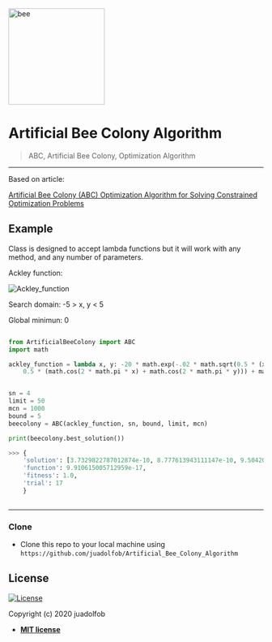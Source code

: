 <img src="https://pluspng.com/img-png/bee-free-png-cartoon-bee-png-800.png" width="190" height="190" title="bee">

# Artificial Bee Colony Algorithm

> 



> ABC, Artificial Bee Colony, Optimization Algorithm

---

Based on article:

<a href=
https://www.researchgate.net/publication/221498082_Artificial_Bee_Colony_ABC_Optimization_Algorithm_for_Solving_Constrained_Optimization_Problems>Artificial Bee Colony (ABC) Optimization Algorithm for Solving Constrained Optimization Problems</a>
## Example

Class is designed to accept lambda functions but it will work with any method, and any number of parameters.

Ackley function:

<img src="https://static.packt-cdn.com/products/9781789612011/graphics/5f433384-3526-40ee-a25b-a1746b0ad84b.png" title="Ackley_function">

Search domain: -5 > x, y < 5

Global minimun: 0

```python

from ArtificialBeeColony import ABC
import math

ackley_function = lambda x, y: -20 * math.exp(-.02 * math.sqrt(0.5 * (x ** 2 + y ** 2))) - math.exp(
    0.5 * (math.cos(2 * math.pi * x) + math.cos(2 * math.pi * y))) + math.e + 20


sn = 4
limit = 50
mcn = 1000
bound = 5
beecolony = ABC(ackley_function, sn, bound, limit, mcn)

print(beecolony.best_solution())

>>> {
    'solution': [3.7329822787012874e-10, 8.777613943111147e-10, 9.50420947639729e-10, -7.802346958025154e-09],
    'function': 9.910615005712959e-17,
    'fitness': 1.0,
    'trial': 17
    }
    
```

---

### Clone

- Clone this repo to your local machine using `https://github.com/juadolfob/Artificial_Bee_Colony_Algorithm`


<!-- ## Features 
## Usage (Optional)
## Documentation (Optional)
## Tests (Optional)
-->

## License

[![License](http://img.shields.io/:license-mit-blue.svg?style=flat-square)](http://badges.mit-license.org)

Copyright (c) 2020 juadolfob

- **[MIT license](https://github.com/juadolfob/Artificial_Bee_Colony_Algorithm/blob/master/LICENSE)**
